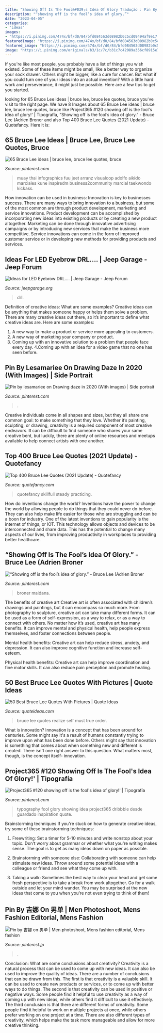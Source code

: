 ```yaml
---
title: "Showing Off Is The Fool&#039;s Idea Of Glory Tradução : Pin By Lesamariee On Drawing Daze In 2020 (with Images)"
description: "“showing off is the fool’s idea of glory.”"
date: "2023-04-05"
categories:
- "ideas"
images:
- "https://i.pinimg.com/474x/bf/d0/84/bfd084563d08982b0c5cd09494af9e17.jpg"
featuredImage: "https://i.pinimg.com/474x/bf/d0/84/bfd084563d08982b0c5cd09494af9e17.jpg"
featured_image: "https://i.pinimg.com/474x/bf/d0/84/bfd084563d08982b0c5cd09494af9e17.jpg"
image: "https://i.pinimg.com/originals/b3/1c/7c/b31c7c42989a356cf8915e7f118ee074.jpg"
---
```



If you're like most people, you probably have a list of things you wish existed. Some of these items might be small, like a better way to organize your sock drawer. Others might be bigger, like a cure for cancer. But what if you could turn one of your ideas into an actual invention? With a little hard work and perseverance, it might just be possible. Here are a few tips to get you started.

	

		
looking for 65 Bruce Lee ideas | bruce lee, bruce lee quotes, bruce you've visit to the right page. We have 8 Images about 65 Bruce Lee ideas | bruce lee, bruce lee quotes, bruce like Project365 #120 showing off is the fool&#039;s idea of glory!&#039; | Tipografía, “Showing off is the fool’s idea of glory.” - Bruce Lee (Adrien Broner and also Top 400 Bruce Lee Quotes (2021 Update) - Quotefancy. Here it is:
		
    
## 65 Bruce Lee Ideas | Bruce Lee, Bruce Lee Quotes, Bruce

<img loading=lazy src="https://i.pinimg.com/474x/cf/66/bd/cf66bd0a15b32e16646d8a56bab83ee2--morning-post-bruce-lee-workout.jpg" onerror="this.onerror=null;this.src='https://tse1.mm.bing.net/th?id=OIP.miPo_mks2xO_JdPdtZlI0wAAAA&amp;pid=15.1';" alt="65 Bruce Lee ideas | bruce lee, bruce lee quotes, bruce">

_Source: pinterest.com_

>muay thai infographics fuu jeet arranz visualoop adolfo aikido marciales kune inspiredm business2community marcial taekwondo kickass. 

	

How innovation can be used in business:
Innovation is key to businesses success. There are many ways to bring innovation to a business, but some of the most common are through product development, marketing and service innovations. Product development can be accomplished by incorporating new ideas into existing products or by creating a new product altogether. Marketing can be done through innovative advertising campaigns or by introducing new services that make the business more competitive. Service innovations can come in the form of improved customer service or in developing new methods for providing products and services.

    
## Ideas For LED Eyebrow DRL.... | Jeep Garage - Jeep Forum

<img loading=lazy src="http://www.oznium.com/product_photos/large/2408.jpg" onerror="this.onerror=null;this.src='https://tse4.mm.bing.net/th?id=OIP.ogdvrurp09R3Rp1XGr-n3QHaFj&amp;pid=15.1';" alt="Ideas for LED Eyebrow DRL.... | Jeep Garage - Jeep Forum">

_Source: jeepgarage.org_

>drl. 

	

Definition of creative ideas: What are some examples?
Creative ideas can be anything that makes someone happy or helps them solve a problem. There are many creative ideas out there, so it’s important to define what creative ideas are. Here are some examples:
1. A new way to make a product or service more appealing to customers.
2. A new way of marketing your company or product.
3. Coming up with an innovative solution to a problem that people face every day.
4.Coming up with an idea for a video game that no one has seen before.

    
## Pin By Lesamariee On Drawing Daze In 2020 (With Images) | Side Portrait

<img loading=lazy src="https://i.pinimg.com/474x/56/5b/87/565b87b5571893ee4a137ff5fac32103.jpg" onerror="this.onerror=null;this.src='https://tse2.mm.bing.net/th?id=OIP.UxngL0IYisTnsHGo25HSNgAAAA&amp;pid=15.1';" alt="Pin by lesamariee on Drawing daze in 2020 (With images) | Side portrait">

_Source: pinterest.com_

>. 

	

Creative individuals come in all shapes and sizes, but they all share one common goal: to make something that they love. Whether it’s painting, sculpting, or drawing, creativity is a required component of most creative endeavors. It can be difficult to find someone who shares your same creative bent, but luckily, there are plenty of online resources and meetups available to help connect artists with one another.

    
## Top 400 Bruce Lee Quotes (2021 Update) - Quotefancy

<img loading=lazy src="https://quotefancy.com/media/wallpaper/800x450/392698-Bruce-Lee-Quote-Practice-makes-perfect-After-a-long-time-of.jpg" onerror="this.onerror=null;this.src='https://tse2.mm.bing.net/th?id=OIP.JRigJDGPWNN5Colf64aidwHaEK&amp;pid=15.1';" alt="Top 400 Bruce Lee Quotes (2021 Update) - Quotefancy">

_Source: quotefancy.com_

>quotefancy skillfull steady practicing. 

	

How do inventions change the world?
Inventions have the power to change the world by allowing people to do things that they could never do before. They can also help make life easier for those who are struggling and can be a boon for industry. One of the latest inventions to gain popularity is the internet of things, or IOT. This technology allows objects and devices to be interconnected and share data. This has the potential to change many aspects of our lives, from improving productivity in workplaces to providing better healthcare.

    
## “Showing Off Is The Fool’s Idea Of Glory.” - Bruce Lee (Adrien Broner

<img loading=lazy src="https://i.pinimg.com/474x/bf/d0/84/bfd084563d08982b0c5cd09494af9e17.jpg" onerror="this.onerror=null;this.src='https://tse3.mm.bing.net/th?id=OIP.UMm8ORvZVwSog_0n1gj5mgAAAA&amp;pid=15.1';" alt="“Showing off is the fool’s idea of glory.” - Bruce Lee (Adrien Broner">

_Source: pinterest.com_

>broner maidana. 

	

The benefits of creative art
Creative art is often associated with children’s drawings and paintings, but it can encompass so much more. From photography to sculpture, creative art can take many different forms. It can be used as a form of self-expression, as a way to relax, or as a way to connect with others.
No matter how it’s used, creative art has many benefits. It can improve mental and physical health, help people express themselves, and foster connections between people.

Mental health benefits: Creative art can help reduce stress, anxiety, and depression. It can also improve cognitive function and increase self-esteem.

Physical health benefits: Creative art can help improve coordination and fine motor skills. It can also reduce pain perception and promote healing.

    
## 50 Best Bruce Lee Quotes With Pictures | Quote Ideas

<img loading=lazy src="https://lh3.googleusercontent.com/-kmneQlk3fYg/Voa5icDlO0I/AAAAAAAADuk/taEUtDi-lic/s512-Ic42/Best%252520bruce%252520lee%252520quotes%252520pics%252520images%252520%25252825%252529.jpg" onerror="this.onerror=null;this.src='https://tse4.mm.bing.net/th?id=OIP.NUmydWxcu9wiDZ2nryUoiAAAAA&amp;pid=15.1';" alt="50 Best Bruce Lee Quotes With Pictures | Quote Ideas">

_Source: quoteideas.com_

>bruce lee quotes realize self must true order. 

	

What is innovation?
Innovation is a concept that has been around for centuries. Some might say it's a result of humans constantly trying to improve upon what has been done before. Others might say that innovation is something that comes about when something new and different is created. There isn't one right answer to this question. What matters most, though, is the concept itself- innovation.

    
## Project365 #120 Showing Off Is The Fool&#039;s Idea Of Glory!&#039; | Tipografía

<img loading=lazy src="https://i.pinimg.com/originals/b3/1c/7c/b31c7c42989a356cf8915e7f118ee074.jpg" onerror="this.onerror=null;this.src='https://tse1.mm.bing.net/th?id=OIP.xn8l9z6AQIU-xGPic03xjwAAAA&amp;pid=15.1';" alt="Project365 #120 showing off is the fool&#039;s idea of glory!&#039; | Tipografía">

_Source: pinterest.com_

>typography fool glory showing idea project365 dribbble desde guardado inspiration quote. 

	

Brainstorming techniques
If you're stuck on how to generate creative ideas, try some of these brainstorming techniques:
1. Freewriting: Set a timer for 5-10 minutes and write nonstop about your topic. Don't worry about grammar or whether what you're writing makes sense. The goal is to get as many ideas down on paper as possible.

2. Brainstorming with someone else: Collaborating with someone can help stimulate new ideas. Throw around some potential ideas with a colleague or friend and see what they come up with.

3. Taking a walk: Sometimes the best way to clear your head and get some fresh perspective is to take a break from work altogether. Go for a walk outside and let your mind wander. You may be surprised at the new ideas that come to you when you're not even trying to think of them!

    
## Pin By 吉娜 On 男单 | Men Photoshoot, Mens Fashion Editorial, Mens Fashion

<img loading=lazy src="https://i.pinimg.com/736x/fb/c6/1a/fbc61a514ac867022ba07ea001d4c9e3.jpg" onerror="this.onerror=null;this.src='https://tse4.mm.bing.net/th?id=OIP.5DE0YWIG2HIgcIt6O0PbyAHaKa&amp;pid=15.1';" alt="Pin by 吉娜 on 男单 | Men photoshoot, Mens fashion editorial, Mens fashion">

_Source: pinterest.jp_

>. 

	

Conclusion: What are some conclusions about creativity?
Creativity is a natural process that can be used to come up with new ideas. It can also be used to improve the quality of ideas. There are a number of conclusions that can be drawn from this. The first is that creativity is a valuable skill. It can be used to create new products or services, or to come up with better ways to do things. The second is that creativity can be used in positive or negative ways. Some people find it helpful to use creativity as a way of coming up with new ideas, while others find it difficult to use it effectively. The third conclusion is that there are different forms of creativity. Some people find it helpful to work on multiple projects at once, while others prefer working on one project at a time. There are also different types of creativity, which helps make the task more manageable and allow for more creative thinking.

